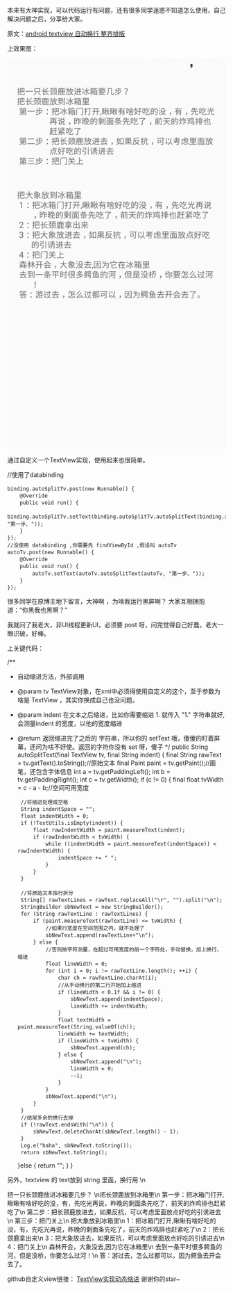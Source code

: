 本来有大神实现，可以代码运行有问题，还有很多同学迷惑不知道怎么使用，自己解决问题之后，分享给大家。

原文：[android textview 自动换行 整齐排版](http://www.cnblogs.com/goagent/p/5159125.html?utm_source=tuicool&utm_medium=referral)

上效果图：

![image](https://github.com/lizwangying/AndroidDemo/raw/AutoAplitTextView/screenshots/demo_auto_split_tv.png)  

通过自定义一个TextView实现，使用起来也很简单。

//使用了databinding
```
binding.autoSplitTv.post(new Runnable() {
    @Override
    public void run() {
        binding.autoSplitTv.setText(binding.autoSplitTv.autoSplitText(binding.autoSplitTv, "第一步、"));
    }
});
//没使用 databinding ,你需要先 findViewById ,假设叫 autoTv
autoTv.post(new Runnable() {
    @Override
    public void run() {
        autoTv.setText(autoTv.autoSplitText(autoTv, "第一步、"));
    }
});
```
很多同学在原博主地下留言，大神啊 ，为啥我运行黑屏啊？ 大家互相拥抱道：“你黑我也黑啊？”

我就问了我老大，非UI线程更新UI，必须要 post 呀，问完觉得自己好蠢，老大一眼识破，好棒。

上关键代码：

/**
 * 自动缩进方法，外部调用
 * @param tv TextView对象，在xml中必须得使用自定义的这个，至于参数为啥是 TextView ，其实你换成自己也没问题。
 * @param indent 在文本之后缩进，比如你需要缩进 1. 就传入 "1." 字符串就好, 会测量indent 的宽度，以他的宽度缩进
 * @return 返回缩进完了之后的 字符串，所以你的 setText 哦，傻傻的盯着屏幕，还问为啥不好使。返回的字符你没有 set 呀，傻子
 */
public String autoSplitText(final TextView tv, final String indent) {
    final String rawText = tv.getText().toString();//原始文本
    final Paint paint = tv.getPaint();//画笔，还包含字体信息
    int a = tv.getPaddingLeft();
    int b = tv.getPaddingRight();
    int c = tv.getWidth();
    if (c != 0) {
        final float tvWidth = c - a - b;//空间可用宽度

        //将缩进处理成空格
        String indentSpace = "";
        float indentWidth = 0;
        if (!TextUtils.isEmpty(indent)) {
            float rawIndentWidth = paint.measureText(indent);
            if (rawIndentWidth < tvWidth) {
                while ((indentWidth = paint.measureText(indentSpace)) < rawIndentWidth) {
                    indentSpace += " ";
                }
            }
        }

        //将原始文本按行拆分
        String[] rawTextLines = rawText.replaceAll("\r", "").split("\n");
        StringBuilder sbNewText = new StringBuilder();
        for (String rawTextLine : rawTextLines) {
            if (paint.measureText(rawTextLine) <= tvWidth) {
                //如果行宽度在空间范围之内，就不处理了
                sbNewText.append(rawTextLine+"\n");
            } else {
                //否则按字符测量，在超过可用宽度的前一个字符处，手动替换，加上换行，缩进
                float lineWidth = 0;
                for (int i = 0; i != rawTextLine.length(); ++i) {
                    char ch = rawTextLine.charAt(i);
                    //从手动换行的第二行开始加上缩进
                    if (lineWidth < 0.1f && i != 0) {
                        sbNewText.append(indentSpace);
                        lineWidth += indentWidth;
                    }
                    float textWidth = paint.measureText(String.valueOf(ch));
                    lineWidth += textWidth;
                    if (lineWidth < tvWidth) {
                        sbNewText.append(ch);
                    } else {
                        sbNewText.append("\n");
                        lineWidth = 0;
                        --i;
                    }
                }
                sbNewText.append("\n");
            }
        }
        //结尾多余的换行去掉
        if (!rawText.endsWith("\n")) {
            sbNewText.deleteCharAt(sbNewText.length() - 1);
        }
        Log.e("haha", sbNewText.toString());
        return sbNewText.toString();
    }else {
        return "";
    }
}

另外，textview 的 text放到 string 里面，换行用 \n



<string name="process">把一只长颈鹿放进冰箱要几步？ \n把长颈鹿放到冰箱里\n
第一步：把冰箱门打开,瞅瞅有啥好吃的没，有，先吃光再说，昨晚的剩面条先吃了，前天的炸鸡排也赶紧吃了\n
第二步：把长颈鹿放进去，如果反抗，可以考虑里面放点好吃的引诱进去\n
第三步：把门关上\n</string>
    <string name="process2">把大象放到冰箱里\n
1：把冰箱门打开,瞅瞅有啥好吃的没，有，先吃光再说，昨晚的剩面条先吃了，前天的炸鸡排也赶紧吃了\n
2：把长颈鹿拿出来\n
3：把大象放进去，如果反抗，可以考虑里面放点好吃的引诱进去\n
4：把门关上\n
森林开会，大象没去,因为它在冰箱里\n
去到一条平时很多鳄鱼的河，但是没桥，你要怎么过河！\n
答：游过去，怎么过都可以，因为鳄鱼去开会去了。</string>    

github自定义view链接：
[TextView实现动态缩进](https://github.com/lizwangying/SomeCodeDemo/blob/AutoSplitTextView/AutoSplitTextView.java)
 谢谢你的star~